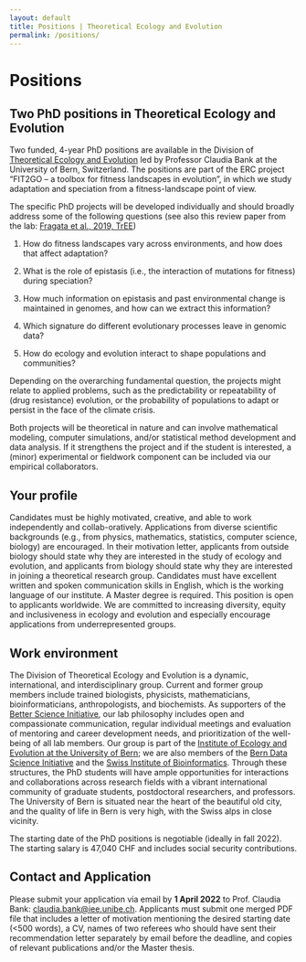 ```yaml
---
layout: default
title: Positions | Theoretical Ecology and Evolution
permalink: /positions/
---
```


# Positions

## Two PhD positions in Theoretical Ecology and Evolution
 
Two funded, 4-year PhD positions are available in the Division of [Theoretical Ecology and Evolution](https://banklab.github.io/) led by Professor Claudia Bank at the University of Bern, Switzerland. The positions are part of the ERC project “FIT2GO – a toolbox for fitness landscapes in evolution”, in which we study adaptation and speciation from a fitness-landscape point of view.

The specific PhD projects will be developed individually and should broadly address some of the following questions (see also this review paper from the lab: [Fragata et al., 2019, TrEE](https://www.dropbox.com/s/wiy9doprw3nhoe2/tree_ms.pdf?dl=0))

1.	How do fitness landscapes vary across environments, and how does that affect adaptation? 

2.	What is the role of epistasis (i.e., the interaction of mutations for fitness) during speciation? 

3.	How much information on epistasis and past environmental change is maintained in genomes, and how can we extract this information? 

4.	Which signature do different evolutionary processes leave in genomic data? 

5.	How do ecology and evolution interact to shape populations and communities? 

Depending on the overarching fundamental question, the projects might relate to applied problems, such as the predictability or repeatability of (drug resistance) evolution, or the probability of populations to adapt or persist in the face of the climate crisis. 

Both projects will be theoretical in nature and can involve mathematical modeling, computer simulations, and/or statistical method development and data analysis. If it strengthens the project and if the student is interested, a (minor) experimental or fieldwork component can be included via our empirical collaborators.

## Your profile
Candidates must be highly motivated, creative, and able to work independently and collab-oratively. Applications from diverse scientific backgrounds (e.g., from physics, mathematics, statistics, computer science, biology) are encouraged. In their motivation letter, applicants from outside biology should state why they are interested in the study of ecology and evolution, and applicants from biology should state why they are interested in joining a theoretical research group. Candidates must have excellent written and spoken communication skills in English, which is the working language of our institute. A Master degree is required. This position is open to applicants worldwide. We are committed to increasing diversity, equity and inclusiveness in ecology and evolution and especially encourage applications from underrepresented groups. 

## Work environment
The Division of Theoretical Ecology and Evolution is a dynamic, international, and interdisciplinary group. Current and former group members include trained biologists, physicists, mathematicians, bioinformaticians, anthropologists, and biochemists. As supporters of the [Better Science Initiative](https://betterscience.ch/en/), our lab philosophy includes open and compassionate communication, regular individual meetings and evaluation of mentoring and career development needs, and prioritization of the well-being of all lab members. Our group is part of the [Institute of Ecology and Evolution at the University of Bern](https://www.iee.unibe.ch/); we are also members of the [Bern Data Science Initiative](https://www.bedsi.unibe.ch/) and the [Swiss Institute of Bioinformatics](https://www.sib.swiss/). Through these structures, the PhD students will have ample opportunities for interactions and collaborations across research fields with a vibrant international community of graduate students, postdoctoral researchers, and professors. The University of Bern is situated near the heart of the beautiful old city, and the quality of life in Bern is very high, with the Swiss alps in close vicinity.

The starting date of the PhD positions is negotiable (ideally in fall 2022). The starting salary is 47,040 CHF and includes social security contributions.
 
## Contact and Application
Please submit your application via email by **1 April 2022** to Prof. Claudia Bank: claudia.bank@iee.unibe.ch. Applicants must submit one merged PDF file that includes a letter of motivation mentioning the desired starting date (<500 words), a CV, names of two referees who should have sent their recommendation letter separately by email before the deadline, and copies of relevant publications and/or the Master thesis.

